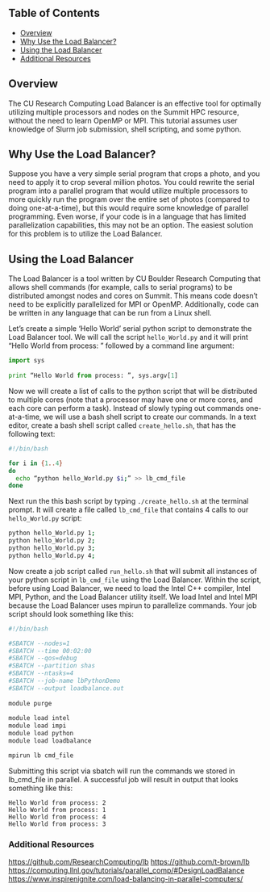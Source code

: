 ## Table of Contents

- [Overview](#overview)
- [Why Use the Load Balancer?](#why-use-the-load-balancer)
- [Using the Load Balancer](#using-the-load-balancer)
- [Additional Resources](#additional-resources)

## Overview
The CU Research Computing Load Balancer is an effective tool for optimally utilizing multiple processors and nodes on the Summit HPC resource, without the need to learn OpenMP or MPI. This tutorial assumes user knowledge of Slurm job submission, shell scripting, and some python.
 
## Why Use the Load Balancer?
Suppose you have a very simple serial program that crops a photo, and you need to apply it to crop several million photos. You could rewrite the serial program into a parallel program that would utilize multiple processors to more quickly run the program over the entire set of photos (compared to doing one-at-a-time), but this would require some knowledge of parallel programming. Even worse, if your code is in a language that has limited parallelization capabilities, this may not be an option. The easiest solution for this problem is to utilize the Load Balancer.
 
## Using the Load Balancer
The Load Balancer is a tool written by CU Boulder Research Computing that allows shell commands (for example, calls to serial programs) to be distributed amongst nodes and cores on Summit. This means code doesn’t need to be explicitly parallelized for MPI or OpenMP. Additionally, code can be written in any language that can be run from a Linux shell.
 
Let’s create a simple ‘Hello World’ serial python script to demonstrate the Load Balancer tool. We will call the script `hello_World.py` and it will print “Hello World from process: ” followed by a command line argument:
 
```python
import sys
 
print “Hello World from process: ”, sys.argv[1]
```

Now we will create a list of calls to the python script that will be distributed to multiple cores (note that a processor may have one or more cores, and each core can perform a task). Instead of slowly typing out commands one-at-a-time, we will use a bash shell script to create our commands. In a text editor, create a bash shell script called `create_hello.sh`, that has the following text:  

```bash
#!/bin/bash

for i in {1..4}
do
  echo “python hello_World.py $i;” >> lb_cmd_file
done
``` 

Next run the this bash script by typing `./create_hello.sh` at the terminal prompt. It will create a file called `lb_cmd_file` that contains 4 calls to our `hello_World.py` script:  

```bash
python hello_World.py 1;
python hello_World.py 2;
python hello_World.py 3;
python hello_World.py 4;
```

Now create a job script called `run_hello.sh` that will submit all instances of your python script in `lb_cmd_file` using the Load Balancer. Within the script, before using Load Balancer, we need to load the Intel C++ compiler, Intel MPI, Python, and the Load Balancer utility itself. We load Intel and Intel MPI because the Load Balancer uses mpirun to parallelize commands. Your job script should look something like this:
 
```bash
#!/bin/bash

#SBATCH --nodes=1
#SBATCH --time 00:02:00
#SBATCH --qos=debug
#SBATCH --partition shas
#SBATCH --ntasks=4
#SBATCH --job-name lbPythonDemo
#SBATCH --output loadbalance.out
 
module purge
 
module load intel
module load impi
module load python
module load loadbalance

mpirun lb cmd_file
```

Submitting this script via sbatch will run the commands we stored in lb_cmd_file in parallel. A successful job will result in output that looks something like this:
 
```
Hello World from process: 2
Hello World from process: 1
Hello World from process: 4
Hello World from process: 3
```

### Additional Resources
https://github.com/ResearchComputing/lb
https://github.com/t-brown/lb
https://computing.llnl.gov/tutorials/parallel_comp/#DesignLoadBalance
https://www.inspirenignite.com/load-balancing-in-parallel-computers/